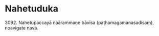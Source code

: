

# Nahetuduka






3092\. Nahetupaccayā naārammaṇe bāvīsa (paṭhamagamanasadisaṃ), noavigate nava.




